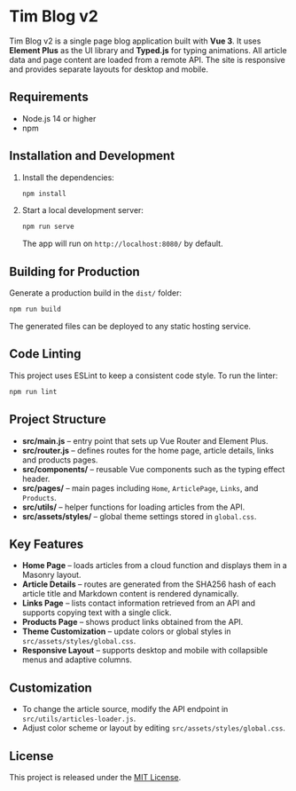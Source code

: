 # Tim Blog v2

Tim Blog v2 is a single page blog application built with **Vue 3**. It uses **Element Plus** as the UI library and **Typed.js** for typing animations. All article data and page content are loaded from a remote API. The site is responsive and provides separate layouts for desktop and mobile.

## Requirements
- Node.js 14 or higher
- npm

## Installation and Development
1. Install the dependencies:
   ```bash
   npm install
   ```
2. Start a local development server:
   ```bash
   npm run serve
   ```
   The app will run on `http://localhost:8080/` by default.

## Building for Production
Generate a production build in the `dist/` folder:
```bash
npm run build
```
The generated files can be deployed to any static hosting service.

## Code Linting
This project uses ESLint to keep a consistent code style. To run the linter:
```bash
npm run lint
```

## Project Structure
- **src/main.js** – entry point that sets up Vue Router and Element Plus.
- **src/router.js** – defines routes for the home page, article details, links and products pages.
- **src/components/** – reusable Vue components such as the typing effect header.
- **src/pages/** – main pages including `Home`, `ArticlePage`, `Links`, and `Products`.
- **src/utils/** – helper functions for loading articles from the API.
- **src/assets/styles/** – global theme settings stored in `global.css`.

## Key Features
- **Home Page** – loads articles from a cloud function and displays them in a Masonry layout.
- **Article Details** – routes are generated from the SHA256 hash of each article title and Markdown content is rendered dynamically.
- **Links Page** – lists contact information retrieved from an API and supports copying text with a single click.
- **Products Page** – shows product links obtained from the API.
- **Theme Customization** – update colors or global styles in `src/assets/styles/global.css`.
- **Responsive Layout** – supports desktop and mobile with collapsible menus and adaptive columns.

## Customization
- To change the article source, modify the API endpoint in `src/utils/articles-loader.js`.
- Adjust color scheme or layout by editing `src/assets/styles/global.css`.

## License
This project is released under the [MIT License](LICENSE).
